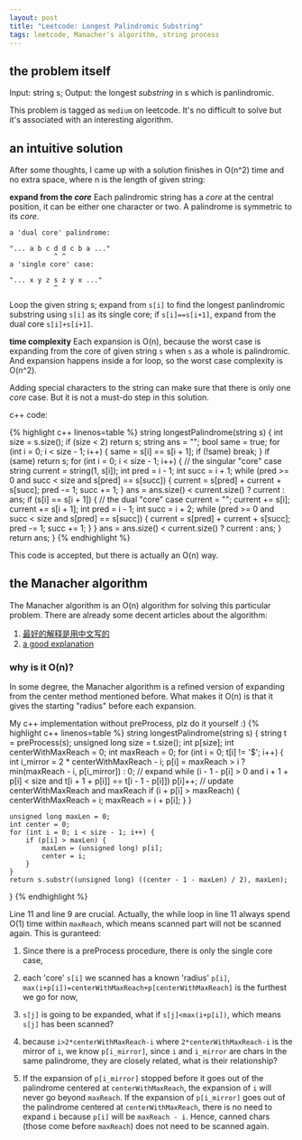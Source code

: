 ```yaml
---
layout: post
title: "Leetcode: Longest Palindromic Substring"
tags: leetcode, Manacher's algorithm, string process
---
```


## the problem itself

Input: string s;
Output: the longest *substring* in s which is panlindromic.

This problem is tagged as `medium` on leetcode. It's no difficult
to solve but it's associated with an interesting algorithm.

## an intuitive solution
After some thoughts, I came up with a solution finishes in
O(n^2) time and no extra space, where n is the length of
given string:

**expand from the *core***
Each palindromic string has a *core* at the central position, it
can be either one character or two. A palindrome is symmetric to
its *core*.

```
a 'dual core' palindrome:

"... a b c d d c b a ..."
           ^ ^
a 'single core' case:

"... x y z s z y x ..."
           ^
```

Loop the given string s; expand from `s[i]` to find the longest
panlindromic substring using `s[i]` as its single core; if
`s[i]==s[i+1]`, expand from the dual core `s[i]+s[i+1]`.

**time complexity**
Each expansion is O(n), because the worst case is expanding
from the core of given string `s` when `s` as a whole is
palindromic. And expansion happens inside a for loop, so the
worst case complexity is O(n^2).

Adding special characters to the string can make sure that
there is only one *core* case. But it is not a must-do step in
this solution.

c++ code:

{% highlight c++ linenos=table %}
string longestPalindrome(string s) {
    int size = s.size();
    if (size < 2)
        return s;
    string ans = "";
    bool same = true;
    for (int i = 0; i < size - 1; i++) {
        same = s[i] == s[i + 1];
        if (!same)
            break;
    }
    if (same)
        return s;
    for (int i = 0; i < size - 1; i++) {
        // the singular "core" case
        string current = string(1, s[i]);
        int pred = i - 1;
        int succ = i + 1;
        while (pred >= 0 and succ < size and s[pred] == s[succ]) {
            current = s[pred] + current + s[succ];
            pred -= 1;
            succ += 1;
        }
        ans = ans.size() < current.size() ? current : ans;
        if (s[i] == s[i + 1]) { // the dual "core" case
            current = "";
            current += s[i];
            current += s[i + 1];
            int pred = i - 1;
            int succ = i + 2;
            while (pred >= 0 and succ < size and s[pred] == s[succ]) {
                current = s[pred] + current + s[succ];
                pred -= 1;
                succ += 1;
            }
        }
        ans = ans.size() < current.size() ? current : ans;
    }
    return ans;
}
{% endhighlight %}

This code is accepted, but there is actually an O(n) way.

## the Manacher algorithm
The Manacher algorithm is an O(n) algorithm for solving this
particular problem.
There are already some decent articles about the algorithm:
1. [最好的解释是用中文写的](
  https://www.felix021.com/blog/read.php?2040)     
2. [a good explanation](
  http://articles.leetcode.com/longest-palindromic-substring-part-ii/)

### why is it O(n)?
In some degree, the Manacher algorithm is a refined version
of expanding from the center method mentioned before.
What makes it O(n) is that it gives the starting "radius"
before each expansion.

My c++ implementation without preProcess, plz do it
yourself :)
{% highlight c++ linenos=table %}
string longestPalindrome(string s) {
    string t = preProcess(s);
    unsigned long size = t.size();
    int p[size];
    int centerWithMaxReach = 0;
    int maxReach = 0;
    for (int i = 0; t[i] != '$'; i++) {
        int i_mirror = 2 * centerWithMaxReach - i;
        p[i] = maxReach > i ? min(maxReach - i, p[i_mirror]) : 0;
        // expand
        while (i - 1 - p[i] > 0 and i + 1 + p[i] < size and t[i + 1 + p[i]] == t[i - 1 - p[i]]) p[i]++;
        // update centerWithMaxReach and maxReach
        if (i + p[i] > maxReach) {
            centerWithMaxReach = i;
            maxReach = i + p[i];
        }
    }

    unsigned long maxLen = 0;
    int center = 0;
    for (int i = 0; i < size - 1; i++) {
        if (p[i] > maxLen) {
            maxLen = (unsigned long) p[i];
            center = i;
        }
    }
    return s.substr((unsigned long) ((center - 1 - maxLen) / 2), maxLen);
}
{% endhighlight %}

Line 11 and line 9 are crucial.
Actually, the while loop in line 11 always spend O(1) time
within `maxReach`, which means scanned part will not be
scanned again. This is guranteed:

1. Since there is a preProcess procedure, there is only the
single core case,

2. each 'core' `s[i]` we scanned has a known 'radius' `p[i]`,
`max(i+p[i])=centerWithMaxReach+p[centerWithMaxReach]` is
the furthest we go for now,

3. `s[j]` is going to be expanded, what if
`s[j]<max(i+p[i])`, which means `s[j]` has been scanned?

4. because `i>2*centerWithMaxReach-i` where
`2*centerWithMaxReach-i` is the mirror of `i`, we know
`p[i_mirror]`, since `i` and `i_mirror` are chars in the same
palindrome, they are closely related, what is their
relationship?

5. If the expansion of `p[i_mirror]` stopped before it goes
out of the palindrome centered at `centerWithMaxReach`,
the expansion of `i` will never go beyond `maxReach`.
If the expansion of `p[i_mirror]` goes out of the palindrome
centered at `centerWithMaxReach`, there is no need to expand
`i` because `p[i]` will be `maxReach - i`.
Hence, canned chars (those come before `maxReach`) does not
need to be scanned again.
